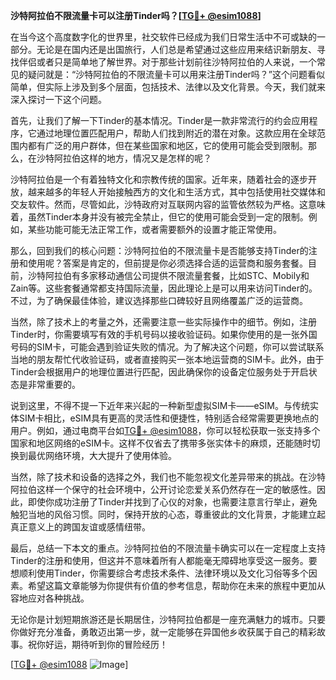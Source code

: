 **沙特阿拉伯不限流量卡可以注册Tinder吗？[[TG💪+ @esim1088](https://t.me/s/esim1088)]**

在当今这个高度数字化的世界里，社交软件已经成为我们日常生活中不可或缺的一部分。无论是在国内还是出国旅行，人们总是希望通过这些应用来结识新朋友、寻找伴侣或者只是简单地了解世界。对于那些计划前往沙特阿拉伯的人来说，一个常见的疑问就是：“沙特阿拉伯的不限流量卡可以用来注册Tinder吗？”这个问题看似简单，但实际上涉及到多个层面，包括技术、法律以及文化背景。今天，我们就来深入探讨一下这个问题。

首先，让我们了解一下Tinder的基本情况。Tinder是一款非常流行的约会应用程序，它通过地理位置匹配用户，帮助人们找到附近的潜在对象。这款应用在全球范围内都有广泛的用户群体，但在某些国家和地区，它的使用可能会受到限制。那么，在沙特阿拉伯这样的地方，情况又是怎样的呢？

沙特阿拉伯是一个有着独特文化和宗教传统的国家。近年来，随着社会的逐步开放，越来越多的年轻人开始接触西方的文化和生活方式，其中包括使用社交媒体和交友软件。然而，尽管如此，沙特政府对互联网内容的监管依然较为严格。这意味着，虽然Tinder本身并没有被完全禁止，但它的使用可能会受到一定的限制。例如，某些功能可能无法正常工作，或者需要额外的设置才能正常使用。

那么，回到我们的核心问题：沙特阿拉伯的不限流量卡是否能够支持Tinder的注册和使用呢？答案是肯定的，但前提是你必须选择合适的运营商和服务套餐。目前，沙特阿拉伯有多家移动通信公司提供不限流量套餐，比如STC、Mobily和Zain等。这些套餐通常都支持国际流量，因此理论上是可以用来访问Tinder的。不过，为了确保最佳体验，建议选择那些口碑较好且网络覆盖广泛的运营商。

当然，除了技术上的考量之外，还需要注意一些实际操作中的细节。例如，注册Tinder时，你需要填写有效的手机号码以接收验证码。如果你使用的是一张外国号码的SIM卡，可能会遇到验证失败的情况。为了解决这个问题，你可以尝试联系当地的朋友帮忙代收验证码，或者直接购买一张本地运营商的SIM卡。此外，由于Tinder会根据用户的地理位置进行匹配，因此确保你的设备定位服务处于开启状态是非常重要的。

说到这里，不得不提一下近年来兴起的一种新型虚拟SIM卡——eSIM。与传统实体SIM卡相比，eSIM具有更高的灵活性和便捷性，特别适合经常需要更换地点的用户。例如，通过电商平台如[TG💪+ @esim1088](https://t.me/s/esim1088)，你可以轻松获取一张支持多个国家和地区网络的eSIM卡。这样不仅省去了携带多张实体卡的麻烦，还能随时切换到最优网络环境，大大提升了使用体验。

当然，除了技术和设备的选择之外，我们也不能忽视文化差异带来的挑战。在沙特阿拉伯这样一个保守的社会环境中，公开讨论恋爱关系仍然存在一定的敏感性。因此，即使你成功注册了Tinder并找到了心仪的对象，也需要注意言行举止，避免触犯当地的风俗习惯。同时，保持开放的心态，尊重彼此的文化背景，才能建立起真正意义上的跨国友谊或感情纽带。

最后，总结一下本文的重点。沙特阿拉伯的不限流量卡确实可以在一定程度上支持Tinder的注册和使用，但这并不意味着所有人都能毫无障碍地享受这一服务。要想顺利使用Tinder，你需要综合考虑技术条件、法律环境以及文化习俗等多个因素。希望这篇文章能够为你提供有价值的参考信息，帮助你在未来的旅程中更加从容地应对各种挑战。

无论你是计划短期旅游还是长期居住，沙特阿拉伯都是一座充满魅力的城市。只要你做好充分准备，勇敢迈出第一步，就一定能够在异国他乡收获属于自己的精彩故事。祝你好运，期待听到你的冒险经历！

[[TG💪+ @esim1088](https://t.me/s/esim1088) ![Image](https://i.postimg.cc/4NQfJmqS/Snipaste-2025-05-13-00-14-12.png)]